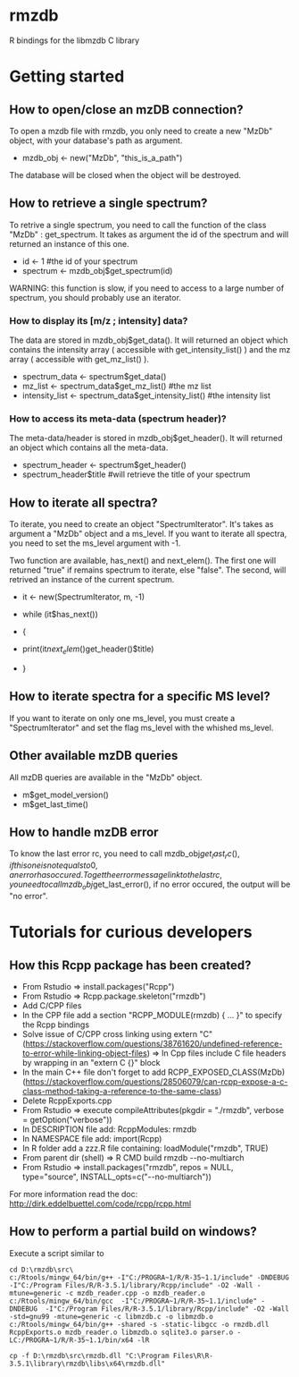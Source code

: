 # rmzdb
R bindings for the libmzdb C library

# Getting started

## How to open/close an mzDB connection?

To open a mzdb file with rmzdb, you only need to create a new "MzDb" object, with your database's path as argument. 
- mzdb_obj <- new("MzDb", "this_is_a_path")

The database will be closed when the object will be destroyed. 

## How to retrieve a single spectrum?

To retrive a single spectrum, you need to call the function of the class "MzDb" : get_spectrum. It takes as argument the id of the spectrum and will returned an instance of this one.

- id <- 1 #the id of your spectrum
- spectrum <- mzdb_obj$get_spectrum(id)

WARNING: this function is slow, if you need to access to a large number of spectrum, you should probably use an iterator.

### How to display its [m/z ; intensity] data?

The data are stored in mzdb_obj$get_data(). It will returned an object which contains the intensity array ( accessible with get_intensity_list() ) and the mz array ( accessible with get_mz_list() ).

- spectrum_data <- spectrum$get_data()
- mz_list <- spectrum_data$get_mz_list() #the mz list
- intensity_list <- spectrum_data$get_intensity_list() #the intensity list

### How to access its meta-data (spectrum header)?

The meta-data/header is stored in mzdb_obj$get_header(). It will returned an object which contains all the meta-data.

- spectrum_header <- spectrum$get_header()
- spectrum_header$title #will retrieve the title of your spectrum


## How to iterate all spectra?

To iterate, you need to create an object "SpectrumIterator". It's takes as argument a "MzDb" object and a ms_level. If you want to iterate all spectra, you need to set the ms_level argument with -1.

Two function are available, has_next() and next_elem(). The first one will returned "true" if remains spectrum to iterate, else "false". The second, will retrived an instance of the current spectrum. 

- it <- new(SpectrumIterator, m, -1)

- while (it$has_next())
- {
- print(it$next_elem()$get_header()$title)
- }

## How to iterate spectra for a specific MS level?

If you want to iterate on only one ms_level, you must create a "SpectrumIterator" and set the flag ms_level with the whished ms_level.

## Other available mzDB queries

All mzDB queries are available in the "MzDb" object. 

- m$get_model_version()
- m$get_last_time()

## How to handle mzDB error

To know the last error rc, you need to call mzdb_obj$get_last_rc(), if this one is not equals to 0, an error has occured. To get the error message link to the last rc, you need to call mzdb_obj$get_last_error(), if no error occured, the output will be "no error".

# Tutorials for curious developers

## How this Rcpp package has been created?

* From Rstudio => install.packages("Rcpp")
* From Rstudio => Rcpp.package.skeleton("rmzdb")
* Add C/CPP files
* In the CPP file add a section "RCPP_MODULE(rmzdb) { ... }" to specify the Rcpp bindings
* Solve issue of C/CPP cross linking using extern "C" (https://stackoverflow.com/questions/38761620/undefined-reference-to-error-while-linking-object-files) => In Cpp files include C file headers by wrapping in an "extern C {}" block
* In the main C++ file don't forget to add RCPP_EXPOSED_CLASS(MzDb) (https://stackoverflow.com/questions/28506079/can-rcpp-expose-a-c-class-method-taking-a-reference-to-the-same-class)
* Delete RcppExports.cpp
* From Rstudio => execute compileAttributes(pkgdir = "./rmzdb", verbose = getOption("verbose"))
* In DESCRIPTION file add: RcppModules: rmzdb
* In NAMESPACE file add: import(Rcpp)
* In R folder add a zzz.R file containing: loadModule("rmzdb", TRUE)
* From parent dir (shell) => R CMD build rmzdb --no-multiarch
* From Rstudio => install.packages("rmzdb", repos = NULL, type="source", INSTALL_opts=c("--no-multiarch"))

For more information read the doc:
http://dirk.eddelbuettel.com/code/rcpp/rcpp.html

## How to perform a partial build on windows?

Execute a script similar to
```
cd D:\rmzdb\src\
c:/Rtools/mingw_64/bin/g++ -I"C:/PROGRA~1/R/R-35~1.1/include" -DNDEBUG  -I"C:/Program Files/R/R-3.5.1/library/Rcpp/include" -O2 -Wall -mtune=generic -c mzdb_reader.cpp -o mzdb_reader.o
c:/Rtools/mingw_64/bin/gcc  -I"C:/PROGRA~1/R/R-35~1.1/include" -DNDEBUG  -I"C:/Program Files/R/R-3.5.1/library/Rcpp/include" -O2 -Wall  -std=gnu99 -mtune=generic -c libmzdb.c -o libmzdb.o
c:/Rtools/mingw_64/bin/g++ -shared -s -static-libgcc -o rmzdb.dll RcppExports.o mzdb_reader.o libmzdb.o sqlite3.o parser.o -LC:/PROGRA~1/R/R-35~1.1/bin/x64 -lR

cp -f D:\rmzdb\src\rmzdb.dll "C:\Program Files\R\R-3.5.1\library\rmzdb\libs\x64\rmzdb.dll"
```
